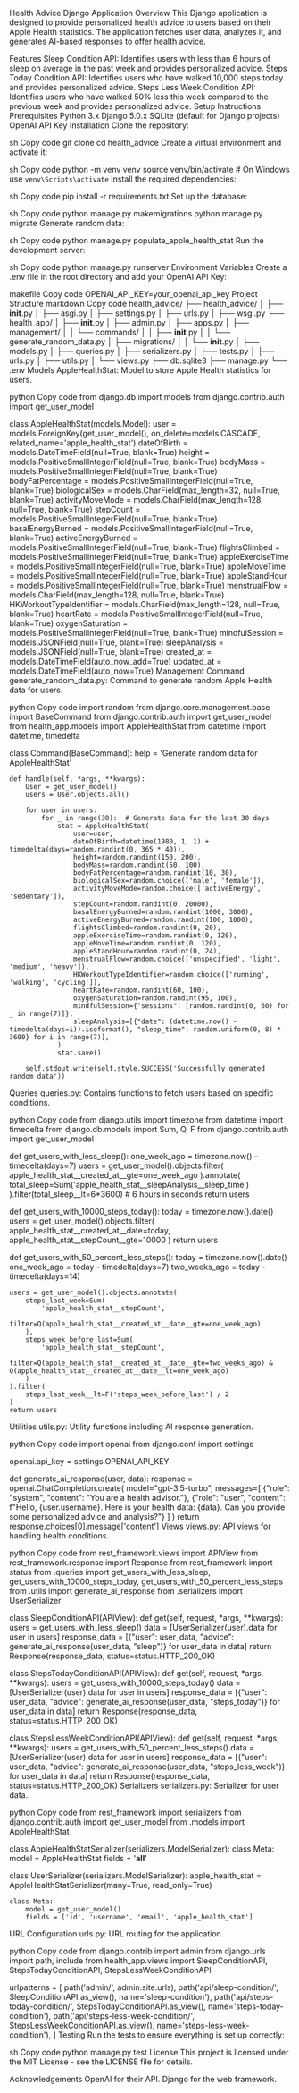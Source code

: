 Health Advice Django Application
Overview
This Django application is designed to provide personalized health advice to users based on their Apple Health statistics. The application fetches user data, analyzes it, and generates AI-based responses to offer health advice.

Features
Sleep Condition API: Identifies users with less than 6 hours of sleep on average in the past week and provides personalized advice.
Steps Today Condition API: Identifies users who have walked 10,000 steps today and provides personalized advice.
Steps Less Week Condition API: Identifies users who have walked 50% less this week compared to the previous week and provides personalized advice.
Setup Instructions
Prerequisites
Python 3.x
Django 5.0.x
SQLite (default for Django projects)
OpenAI API Key
Installation
Clone the repository:

sh
Copy code
git clone <repository-url>
cd health_advice
Create a virtual environment and activate it:

sh
Copy code
python -m venv venv
source venv/bin/activate  # On Windows use `venv\Scripts\activate`
Install the required dependencies:

sh
Copy code
pip install -r requirements.txt
Set up the database:

sh
Copy code
python manage.py makemigrations
python manage.py migrate
Generate random data:

sh
Copy code
python manage.py populate_apple_health_stat
Run the development server:

sh
Copy code
python manage.py runserver
Environment Variables
Create a .env file in the root directory and add your OpenAI API Key:

makefile
Copy code
OPENAI_API_KEY=your_openai_api_key
Project Structure
markdown
Copy code
health_advice/
├── health_advice/
│   ├── __init__.py
│   ├── asgi.py
│   ├── settings.py
│   ├── urls.py
│   ├── wsgi.py
├── health_app/
│   ├── __init__.py
│   ├── admin.py
│   ├── apps.py
│   ├── management/
│   │   └── commands/
│   │       ├── __init__.py
│   │       └── generate_random_data.py
│   ├── migrations/
│   │   └── __init__.py
│   ├── models.py
│   ├── queries.py
│   ├── serializers.py
│   ├── tests.py
│   ├── urls.py
│   ├── utils.py
│   └── views.py
├── db.sqlite3
├── manage.py
└── .env
Models
AppleHealthStat: Model to store Apple Health statistics for users.

python
Copy code
from django.db import models
from django.contrib.auth import get_user_model

class AppleHealthStat(models.Model):
    user = models.ForeignKey(get_user_model(), on_delete=models.CASCADE, related_name='apple_health_stat')
    dateOfBirth = models.DateTimeField(null=True, blank=True)
    height = models.PositiveSmallIntegerField(null=True, blank=True)
    bodyMass = models.PositiveSmallIntegerField(null=True, blank=True)
    bodyFatPercentage = models.PositiveSmallIntegerField(null=True, blank=True)
    biologicalSex = models.CharField(max_length=32, null=True, blank=True)
    activityMoveMode = models.CharField(max_length=128, null=True, blank=True)
    stepCount = models.PositiveSmallIntegerField(null=True, blank=True)
    basalEnergyBurned = models.PositiveSmallIntegerField(null=True, blank=True)
    activeEnergyBurned = models.PositiveSmallIntegerField(null=True, blank=True)
    flightsClimbed = models.PositiveSmallIntegerField(null=True, blank=True)
    appleExerciseTime = models.PositiveSmallIntegerField(null=True, blank=True)
    appleMoveTime = models.PositiveSmallIntegerField(null=True, blank=True)
    appleStandHour = models.PositiveSmallIntegerField(null=True, blank=True)
    menstrualFlow = models.CharField(max_length=128, null=True, blank=True)
    HKWorkoutTypeIdentifier = models.CharField(max_length=128, null=True, blank=True)
    heartRate = models.PositiveSmallIntegerField(null=True, blank=True)
    oxygenSaturation = models.PositiveSmallIntegerField(null=True, blank=True)
    mindfulSession = models.JSONField(null=True, blank=True)
    sleepAnalysis = models.JSONField(null=True, blank=True)
    created_at = models.DateTimeField(auto_now_add=True)
    updated_at = models.DateTimeField(auto_now=True)
Management Command
generate_random_data.py: Command to generate random Apple Health data for users.

python
Copy code
import random
from django.core.management.base import BaseCommand
from django.contrib.auth import get_user_model
from health_app.models import AppleHealthStat
from datetime import datetime, timedelta

class Command(BaseCommand):
    help = 'Generate random data for AppleHealthStat'

    def handle(self, *args, **kwargs):
        User = get_user_model()
        users = User.objects.all()

        for user in users:
            for _ in range(30):  # Generate data for the last 30 days
                stat = AppleHealthStat(
                    user=user,
                    dateOfBirth=datetime(1980, 1, 1) + timedelta(days=random.randint(0, 365 * 40)),
                    height=random.randint(150, 200),
                    bodyMass=random.randint(50, 100),
                    bodyFatPercentage=random.randint(10, 30),
                    biologicalSex=random.choice(['male', 'female']),
                    activityMoveMode=random.choice(['activeEnergy', 'sedentary']),
                    stepCount=random.randint(0, 20000),
                    basalEnergyBurned=random.randint(1000, 3000),
                    activeEnergyBurned=random.randint(100, 1000),
                    flightsClimbed=random.randint(0, 20),
                    appleExerciseTime=random.randint(0, 120),
                    appleMoveTime=random.randint(0, 120),
                    appleStandHour=random.randint(0, 24),
                    menstrualFlow=random.choice(['unspecified', 'light', 'medium', 'heavy']),
                    HKWorkoutTypeIdentifier=random.choice(['running', 'walking', 'cycling']),
                    heartRate=random.randint(60, 100),
                    oxygenSaturation=random.randint(95, 100),
                    mindfulSession={"sessions": [random.randint(0, 60) for _ in range(7)]},
                    sleepAnalysis=[{"date": (datetime.now() - timedelta(days=i)).isoformat(), "sleep_time": random.uniform(0, 8) * 3600} for i in range(7)],
                )
                stat.save()

        self.stdout.write(self.style.SUCCESS('Successfully generated random data'))
Queries
queries.py: Contains functions to fetch users based on specific conditions.

python
Copy code
from django.utils import timezone
from datetime import timedelta
from django.db.models import Sum, Q, F
from django.contrib.auth import get_user_model

def get_users_with_less_sleep():
    one_week_ago = timezone.now() - timedelta(days=7)
    users = get_user_model().objects.filter(
        apple_health_stat__created_at__gte=one_week_ago
    ).annotate(
        total_sleep=Sum('apple_health_stat__sleepAnalysis__sleep_time')
    ).filter(total_sleep__lt=6*3600)  # 6 hours in seconds
    return users

def get_users_with_10000_steps_today():
    today = timezone.now().date()
    users = get_user_model().objects.filter(
        apple_health_stat__created_at__date=today,
        apple_health_stat__stepCount__gte=10000
    )
    return users

def get_users_with_50_percent_less_steps():
    today = timezone.now().date()
    one_week_ago = today - timedelta(days=7)
    two_weeks_ago = today - timedelta(days=14)

    users = get_user_model().objects.annotate(
        steps_last_week=Sum(
            'apple_health_stat__stepCount',
            filter=Q(apple_health_stat__created_at__date__gte=one_week_ago)
        ),
        steps_week_before_last=Sum(
            'apple_health_stat__stepCount',
            filter=Q(apple_health_stat__created_at__date__gte=two_weeks_ago) & Q(apple_health_stat__created_at__date__lt=one_week_ago)
        )
    ).filter(
        steps_last_week__lt=F('steps_week_before_last') / 2
    )
    return users
Utilities
utils.py: Utility functions including AI response generation.

python
Copy code
import openai
from django.conf import settings

openai.api_key = settings.OPENAI_API_KEY

def generate_ai_response(user, data):
    response = openai.ChatCompletion.create(
        model="gpt-3.5-turbo",
        messages=[
            {"role": "system", "content": "You are a health advisor."},
            {"role": "user", "content": f"Hello, {user.username}. Here is your health data: {data}. Can you provide some personalized advice and analysis?"}
        ]
    )
    return response.choices[0].message['content']
Views
views.py: API views for handling health conditions.

python
Copy code
from rest_framework.views import APIView
from rest_framework.response import Response
from rest_framework import status
from .queries import get_users_with_less_sleep, get_users_with_10000_steps_today, get_users_with_50_percent_less_steps
from .utils import generate_ai_response
from .serializers import UserSerializer

class SleepConditionAPI(APIView):
    def get(self, request, *args, **kwargs):
        users = get_users_with_less_sleep()
        data = [UserSerializer(user).data for user in users]
        response_data = [{"user": user_data, "advice": generate_ai_response(user_data, "sleep")} for user_data in data]
        return Response(response_data, status=status.HTTP_200_OK)

class StepsTodayConditionAPI(APIView):
    def get(self, request, *args, **kwargs):
        users = get_users_with_10000_steps_today()
        data = [UserSerializer(user).data for user in users]
        response_data = [{"user": user_data, "advice": generate_ai_response(user_data, "steps_today")} for user_data in data]
        return Response(response_data, status=status.HTTP_200_OK)

class StepsLessWeekConditionAPI(APIView):
    def get(self, request, *args, **kwargs):
        users = get_users_with_50_percent_less_steps()
        data = [UserSerializer(user).data for user in users]
        response_data = [{"user": user_data, "advice": generate_ai_response(user_data, "steps_less_week")} for user_data in data]
        return Response(response_data, status=status.HTTP_200_OK)
Serializers
serializers.py: Serializer for user data.

python
Copy code
from rest_framework import serializers
from django.contrib.auth import get_user_model
from .models import AppleHealthStat

class AppleHealthStatSerializer(serializers.ModelSerializer):
    class Meta:
        model = AppleHealthStat
        fields = '__all__'

class UserSerializer(serializers.ModelSerializer):
    apple_health_stat = AppleHealthStatSerializer(many=True, read_only=True)

    class Meta:
        model = get_user_model()
        fields = ['id', 'username', 'email', 'apple_health_stat']
URL Configuration
urls.py: URL routing for the application.

python
Copy code
from django.contrib import admin
from django.urls import path, include
from health_app.views import SleepConditionAPI, StepsTodayConditionAPI, StepsLessWeekConditionAPI

urlpatterns = [
    path('admin/', admin.site.urls),
    path('api/sleep-condition/', SleepConditionAPI.as_view(), name='sleep-condition'),
    path('api/steps-today-condition/', StepsTodayConditionAPI.as_view(), name='steps-today-condition'),
    path('api/steps-less-week-condition/', StepsLessWeekConditionAPI.as_view(), name='steps-less-week-condition'),
]
Testing
Run the tests to ensure everything is set up correctly:

sh
Copy code
python manage.py test
License
This project is licensed under the MIT License - see the LICENSE file for details.

Acknowledgements
OpenAI for their API.
Django for the web framework.